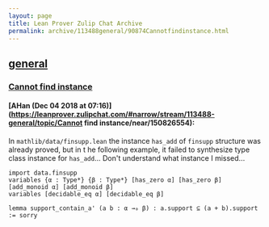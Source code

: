 ```yaml
---
layout: page
title: Lean Prover Zulip Chat Archive 
permalink: archive/113488general/90874Cannotfindinstance.html
---
```


## [general](index.html)
### [Cannot find instance](90874Cannotfindinstance.html)

#### [AHan (Dec 04 2018 at 07:16)](https://leanprover.zulipchat.com/#narrow/stream/113488-general/topic/Cannot find instance/near/150826554):
In `mathlib/data/finsupp.lean` the instance `has_add` of `finsupp` structure was already proved,
but in t he following example, it failed to synthesize type class instance for `has_add`...
Don't understand what instance I missed...

```lean
import data.finsupp
variables {α : Type*} {β : Type*} [has_zero α] [has_zero β] [add_monoid α] [add_monoid β] 
variables [decidable_eq α] [decidable_eq β]

lemma support_contain_a' (a b : α →₀ β) : a.support ⊆ (a + b).support := sorry
```

